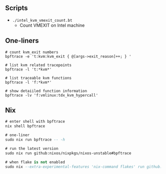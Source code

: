 
## Scripts
- `./intel_kvm_vmexit_count.bt`
    - Count VMEXIT on Intel machine


## One-liners

```
# count kvm_exit numbers
bpftrace -e 't:kvm:kvm_exit { @[args->exit_reason]++; } '

# list kvm related tracepoints
bpftrace -l 't:*kvm*'

# list traceable kvm functions
bpftrace -l 'f:*kvm*'

# show detaiiled function information
bpftrace -lv 'f:vmlinux:tdx_kvm_hypercall'
```

## Nix
```e
# enter shell with bpftrace
nix shell bpftrace

# one-liner
sudo nix run bpftrace -- -h

# run the latest version
sudo nix run github:nixos/nixpkgs/nixos-unstable#bpftrace

# when flake is not enabled
sudo nix --extra-experimental-features 'nix-command flakes' run github:nixos/nixpkgs/nixos-unstable#bpftrace
```

